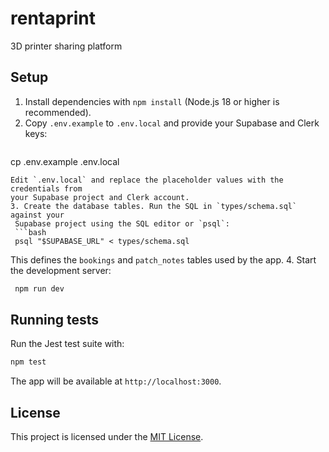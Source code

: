 # rentaprint

3D printer sharing platform

## Setup

1. Install dependencies with `npm install` (Node.js 18 or higher is recommended).
2. Copy `.env.example` to `.env.local` and provide your Supabase and Clerk keys:
   ```bash
 cp .env.example .env.local
  ```
  Edit `.env.local` and replace the placeholder values with the credentials from
  your Supabase project and Clerk account.
3. Create the database tables. Run the SQL in `types/schema.sql` against your
   Supabase project using the SQL editor or `psql`:
   ```bash
   psql "$SUPABASE_URL" < types/schema.sql
   ```
   This defines the `bookings` and `patch_notes` tables used by the app.
4. Start the development server:
 ```bash
  npm run dev
  ```

## Running tests

Run the Jest test suite with:

```bash
npm test
```

The app will be available at `http://localhost:3000`.

## License

This project is licensed under the [MIT License](LICENSE).
